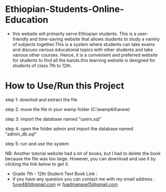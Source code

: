 # Ethiopian-Students-Online-Education
- this website will primarily serve Ethiopian students. This is a user-friendly and time-saving website that allows students to study a variety of subjects together.This  is a system where students can take exams and discuss various educational topics with other students and take various other courses. Hence, it is a convenient and preferred website for students to find all the bands.this learning website is designed for students of class 7th to 12th.

# How to Use/Run this Project
step 1: downlod and extract the file

step 2: move the file in your wamp folder (C:\wamp64\www)

step 3: import the database named "users.sql"

step 4: open the folder admin and import the database named "admin_db.sql"

step 5: run and use the system

NB: Another tutorial website had a lot of books, but I had to delete the book because the file was too large. However, you can download and use it by clicking the link below to get it.
- Grade 7th - 12th Student Text Book Link : 
- if you have any question you can contact me with my email address : fuye460@gmail.com or fuadmanaye15@gmail.com

